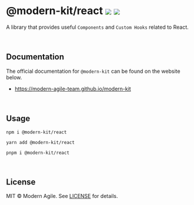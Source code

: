 # @modern-kit/react <a href="https://www.npmjs.com/package/@modern-kit/react" target="_blank"><img align="center" src="https://img.shields.io/npm/v/@modern-kit/react.svg" /></a> <a href="https://bundlephobia.com/package/@modern-kit/react" target="_blank"><img align="center" src="https://img.shields.io/bundlephobia/minzip/@modern-kit/react/latest"></a>

A library that provides useful `Components` and `Custom Hooks` related to React. 

<br />

## Documentation
The official documentation for `@modern-kit` can be found on the website below.
- <a href="https://modern-agile-team.github.io/modern-kit" target="_blank">https://modern-agile-team.github.io/modern-kit</a>

<br />

## Usage
```shell
npm i @modern-kit/react
```

```shell
yarn add @modern-kit/react
```

```shell
pnpm i @modern-kit/react
```

<br />

## License
MIT © Modern Agile. See [LICENSE](../../LICENSE) for details.

<br />